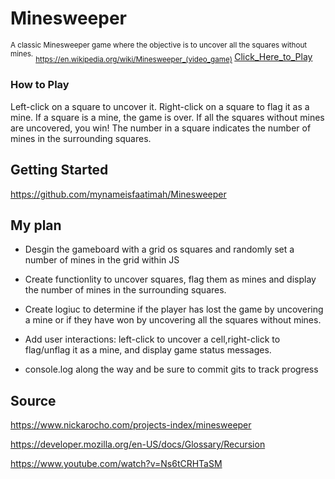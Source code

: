 # **Minesweeper** 
<sup> A classic Minesweeper game where the objective is to uncover all the squares without mines.</sup>
<sub>https://en.wikipedia.org/wiki/Minesweeper_(video_game) </sub>
[Click_Here_to_Play](fancy-act1.surge.sh)

### How to Play
Left-click on a square to uncover it.
Right-click on a square to flag it as a mine.
If a square is a mine, the game is over. If all the squares without mines are uncovered, you win!
The number in a square indicates the number of mines in the surrounding squares.


## Getting Started 
https://github.com/mynameisfaatimah/Minesweeper


## My plan
- Desgin the gameboard with a grid os squares and randomly set a number of mines in the grid within JS

- Create functionlity to uncover squares, flag them as mines and display the number of mines in the surrounding squares. 

- Create logiuc to determine if the player has lost the game by uncovering a mine  or if they have won by uncovering all the squares without mines. 

- Add user interactions: left-click to uncover a cell,right-click to flag/unflag it as a mine, and display game status messages. 

- console.log along the way and be sure to commit gits to track progress



## Source
https://www.nickarocho.com/projects-index/minesweeper

https://developer.mozilla.org/en-US/docs/Glossary/Recursion

https://www.youtube.com/watch?v=Ns6tCRHTaSM


